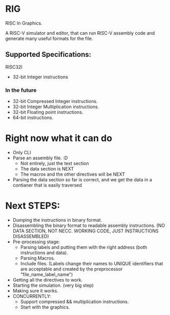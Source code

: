 # RIG

RISC In Graphics.

A RISC-V simulator and editor, that can run RISC-V assembly code and generate many useful formats for the file.

## Supported Specifications:

RISC32I

- 32-bit Integer instructions

### In the future

- 32-bit Compressed Integer instructions.
- 32-bit Integer Multiplication instructions.
- 32-bit Floating point instructions.
- 64-bit instructions.

# Right now what it can do

- Only CLI
- Parse an assembly file. :D
  - Not entirely, just the text section
  - The data section is NEXT
  - The macros and the other directives will be NEXT
- Parsing the data section so far is correct, and we get the data in a contianer that is easily traversed

# Next STEPS:

- Dumping the instructions in binary format.
- Disassembling the binary format to readable assembly instructions. (NO DATA SECTION, NOT NECC. WORKING CODE, JUST INSTRUCTIONS DISASSEMBLED)
- Pre-processing stage:
  - Parsing labels and putting them with the right address (both instructions and data).
  - Parsing Macros.
  - Include files. (Labels change their names to UNIQUE identifiers that are acceptable and created by the preprocessor "file_name_label_name")
- Getting all the directives to work.
- Starting the simulation. (very big step)
- Making sure it works.
- CONCURRENTLY:
  - Support compressed && multiplication instructions.
  - Start with the graphics.
